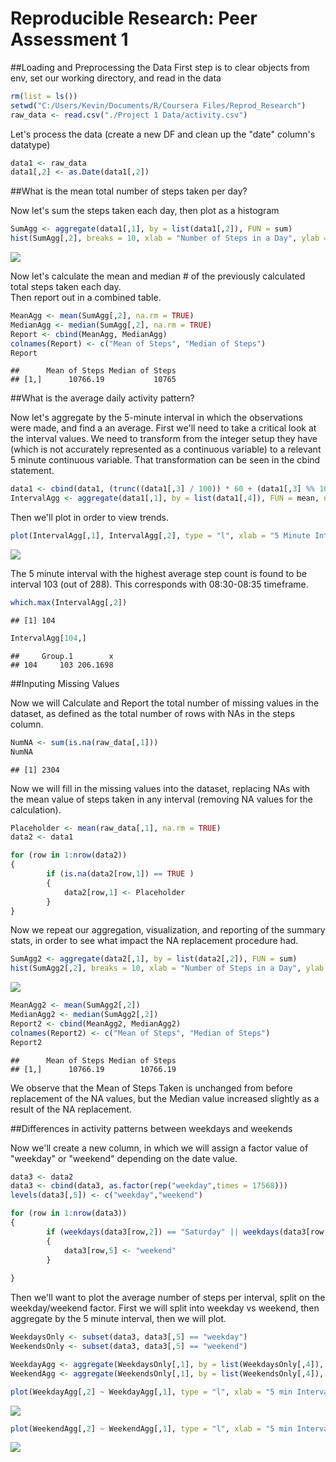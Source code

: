 # Reproducible Research: Peer Assessment 1

##Loading and Preprocessing the Data
First step is to clear objects from env, set our working directory, and read in the data


```r
rm(list = ls())
setwd("C:/Users/Kevin/Documents/R/Coursera Files/Reprod_Research")
raw_data <- read.csv("./Project 1 Data/activity.csv")
```

Let's process the data (create a new DF and clean up the "date" column's datatype)


```r
data1 <- raw_data
data1[,2] <- as.Date(data1[,2])
```


##What is the mean total number of steps taken per day?

Now let's sum the steps taken each day, then plot as a histogram

```r
SumAgg <- aggregate(data1[,1], by = list(data1[,2]), FUN = sum)
hist(SumAgg[,2], breaks = 10, xlab = "Number of Steps in a Day", ylab = "Number of days", main = "Histogram of Total Steps in a Day")
```

![](PA1_template_files/figure-html/unnamed-chunk-3-1.png) 


Now let's calculate the mean and median # of the previously calculated total steps taken each day.  
Then report out in a combined table.

```r
MeanAgg <- mean(SumAgg[,2], na.rm = TRUE)
MedianAgg <- median(SumAgg[,2], na.rm = TRUE)
Report <- cbind(MeanAgg, MedianAgg)
colnames(Report) <- c("Mean of Steps", "Median of Steps")
Report
```

```
##      Mean of Steps Median of Steps
## [1,]      10766.19           10765
```


##What is the average daily activity pattern?

Now let's aggregate by the 5-minute interval in which the observations were made, and find a an average. First we'll need to take a critical look at the interval values. We need to transform from the integer setup they have (which is not accurately represented as a continuous variable) to a relevant 5 minute continuous variable. That transformation can be seen in the cbind statement.  

```r
data1 <- cbind(data1, (trunc((data1[,3] / 100)) * 60 + (data1[,3] %% 100))/5 )
IntervalAgg <- aggregate(data1[,1], by = list(data1[,4]), FUN = mean, na.action = NULL, na.rm = TRUE)
```


Then we'll plot in order to view trends.


```r
plot(IntervalAgg[,1], IntervalAgg[,2], type = "l", xlab = "5 Minute Interval", ylab = "Average of Steps Taken During Interval (all days)", main = "Average Activity by 5 min-Interval")
```

![](PA1_template_files/figure-html/unnamed-chunk-6-1.png) 

The 5 minute interval with the highest average step count is found to be interval 103 (out of 288). This corresponds with 08:30-08:35 timeframe.  

```r
which.max(IntervalAgg[,2])
```

```
## [1] 104
```

```r
IntervalAgg[104,]
```

```
##     Group.1        x
## 104     103 206.1698
```

##Inputing Missing Values

Now we will Calculate and Report the total number of missing values in the dataset, as defined as the total number of rows with NAs in the steps column.  

```r
NumNA <- sum(is.na(raw_data[,1]))
NumNA
```

```
## [1] 2304
```


Now we will fill in the missing values into the dataset, replacing NAs with the mean value of steps taken in any interval (removing NA values for the calculation). 

```r
Placeholder <- mean(raw_data[,1], na.rm = TRUE)
data2 <- data1

for (row in 1:nrow(data2)) 
{
        if (is.na(data2[row,1]) == TRUE )
        {
            data2[row,1] <- Placeholder
        }
}
```


Now we repeat our aggregation, visualization, and reporting of the summary stats, in order to see what impact the NA replacement procedure had.  


```r
SumAgg2 <- aggregate(data2[,1], by = list(data2[,2]), FUN = sum)
hist(SumAgg2[,2], breaks = 10, xlab = "Number of Steps in a Day", ylab = "Number of days", main = "Histogram of Total Steps in a Day")
```

![](PA1_template_files/figure-html/unnamed-chunk-10-1.png) 

```r
MeanAgg2 <- mean(SumAgg2[,2])
MedianAgg2 <- median(SumAgg2[,2])
Report2 <- cbind(MeanAgg2, MedianAgg2)
colnames(Report2) <- c("Mean of Steps", "Median of Steps")
Report2
```

```
##      Mean of Steps Median of Steps
## [1,]      10766.19        10766.19
```


We observe that the Mean of Steps Taken is unchanged from before replacement of the NA values, but the Median value increased slightly as a result of the NA replacement.



##Differences in activity patterns between weekdays and weekends

Now we'll create a new column, in which we will assign a factor value of "weekday" or "weekend" depending on the date value.  


```r
data3 <- data2
data3 <- cbind(data3, as.factor(rep("weekday",times = 17568)))
levels(data3[,5]) <- c("weekday","weekend")

for (row in 1:nrow(data3)) 
{
        if (weekdays(data3[row,2]) == "Saturday" || weekdays(data3[row,2]) == "Sunday" )
        {
            data3[row,5] <- "weekend"
        }
        
}
```



Then we'll want to plot the average number of steps per interval, split on the weekday/weekend factor. First we will split into weekday vs weekend, then aggregate by the 5 minute interval, then we will plot.


```r
WeekdaysOnly <- subset(data3, data3[,5] == "weekday")
WeekendsOnly <- subset(data3, data3[,5] == "weekend")

WeekdayAgg <- aggregate(WeekdaysOnly[,1], by = list(WeekdaysOnly[,4]), FUN = mean)
WeekendAgg <- aggregate(WeekendsOnly[,1], by = list(WeekendsOnly[,4]), FUN = mean)

plot(WeekdayAgg[,2] ~ WeekdayAgg[,1], type = "l", xlab = "5 min Interval", ylab = "Ave # of Steps", main = "Weekday Only, Average Steps per Interval")
```

![](PA1_template_files/figure-html/unnamed-chunk-12-1.png) 

```r
plot(WeekendAgg[,2] ~ WeekendAgg[,1], type = "l", xlab = "5 min Interval", ylab = "Ave # of Steps", main = "Weekend Only, Average Steps per Interval")
```

![](PA1_template_files/figure-html/unnamed-chunk-12-2.png) 

